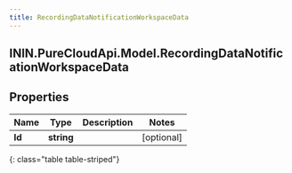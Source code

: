 ```yaml
---
title: RecordingDataNotificationWorkspaceData
---
```

## ININ.PureCloudApi.Model.RecordingDataNotificationWorkspaceData

## Properties

|Name | Type | Description | Notes|
|------------ | ------------- | ------------- | -------------|
| **Id** | **string** |  | [optional] |
{: class="table table-striped"}


